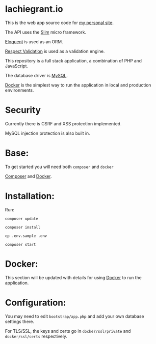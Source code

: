 lachiegrant.io
=

This is the web app source code for [my personal site](http://www.lachiegrant.io).

The API uses the [Slim](https://www.slimframework.com/) micro framework. 

[Eloquent](https://laravel.com/docs/8.x/eloquent) is used as an ORM. 

[Respect Validation](https://github.com/Respect/Validation) is used as a validation engine.

This repository is a full stack application, a combination of PHP and JavaScript.

The database driver is [MySQL](https://www.mysql.com/).

[Docker](https://www.docker.com) is the simplest way to run the application in local and production environments.

Security
=
Currently there is CSRF and XSS protection implemented.

MySQL injection protection is also built in.

Base:
=
To get started you will need both `composer` and `docker`

[Composer](https://getcomposer.org/) and [Docker](http://www.docker.com/).

Installation:
=
Run:

`composer update` 

`composer install` 

`cp .env.sample .env`

`composer start`

Docker:
=
This section will be updated with details for using [Docker](https://www.docker.com/) to run the application.

Configuration:
=
You may need to edit `bootstrap/app.php` and add your own database settings there.

For TLS/SSL, the keys and certs go in `docker/ssl/private` and `docker/ssl/certs` respectively.
